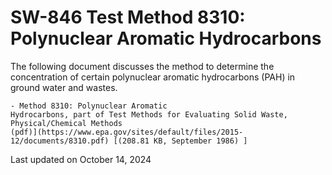 
# SW-846 Test Method 8310: Polynuclear Aromatic Hydrocarbons  


The following document discusses the method to determine the
concentration of certain polynuclear aromatic hydrocarbons (PAH) in
ground water and wastes.

    - Method 8310: Polynuclear Aromatic
    Hydrocarbons, part of Test Methods for Evaluating Solid Waste,
    Physical/Chemical Methods
    (pdf)](https://www.epa.gov/sites/default/files/2015-12/documents/8310.pdf) [(208.81 KB, September 1986) ] 

Last updated on October 14, 2024

